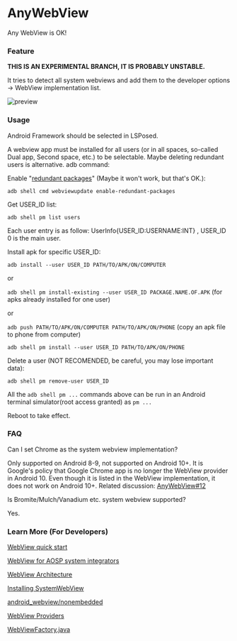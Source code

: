 # AnyWebView

Any WebView is OK!

### Feature

**THIS IS AN EXPERIMENTAL BRANCH, IT IS PROBABLY UNSTABLE.**

It tries to detect all system webviews and add them to the developer options -> WebView implementation list.

![preview](https://raw.githubusercontent.com/neoblackxt/AnyWebView/master/.github/webviews.jpg)

### Usage

Android Framework should be selected in LSPosed.

A webview app must be installed for all users (or in all spaces, so-called Dual app, Second space, etc.) to be selectable. Maybe deleting redundant users is alternative.
adb command:

Enable "[redundant packages](https://chromium.googlesource.com/chromium/src/+/HEAD/android_webview/docs/quick-start.md#valid-package-is-not-installed_enabled-for-all-users)" (Maybe it won't work, but that's OK.):

`adb shell cmd webviewupdate enable-redundant-packages`

Get USER_ID list:

`adb shell pm list users`

Each user entry is as follow: UserInfo{USER_ID:USERNAME:INT} , USER_ID 0 is the main user.

Install apk for specific USER_ID:

`adb install --user USER_ID PATH/TO/APK/ON/COMPUTER`

or

`adb shell pm install-existing --user USER_ID PACKAGE.NAME.OF.APK` (for apks already installed for one user)

or

`adb push PATH/TO/APK/ON/COMPUTER PATH/TO/APK/ON/PHONE` (copy an apk file to phone from computer)

`adb shell pm install --user USER_ID PATH/TO/APK/ON/PHONE`

Delete a user (NOT RECOMENDED, be careful, you may lose important data):

`adb shell pm remove-user USER_ID`

All the `adb shell pm ...` commands above can be run in an Android terminal simulator(root access granted) as `pm ...`

Reboot to take effect.

### FAQ

Can I set Chrome as the system webview implementation?

Only supported on Android 8-9, not supported on Android 10+. It is Google's policy that Google Chrome app is no longer the WebView provider in Android 10. Even though it is listed in the WebView implementation, it does not work on Android 10+. Related discussion: [AnyWebView#12](https://github.com/neoblackxt/AnyWebView/issues/12#issuecomment-1644258502)

Is Bromite/Mulch/Vanadium etc. system webview supported?

Yes.

### Learn More (For Developers)

[WebView quick start](https://chromium.googlesource.com/chromium/src/+/HEAD/android_webview/docs/quick-start.md)

[WebView for AOSP system integrators](https://chromium.googlesource.com/chromium/src/+/HEAD/android_webview/docs/aosp-system-integration.md)

[WebView Architecture](https://chromium.googlesource.com/chromium/src/+/HEAD/android_webview/docs/architecture.md)

[Installing SystemWebView](https://github.com/bromite/bromite/wiki/Installing-SystemWebView)

[android_webview/nonembedded](https://chromium.googlesource.com/chromium/src/+/HEAD/android_webview/nonembedded/)

[WebView Providers](https://chromium.googlesource.com/chromium/src/+/HEAD/android_webview/docs/webview-providers.md)

[WebViewFactory.java](https://android.googlesource.com/platform/frameworks/base/+/master/core/java/android/webkit/WebViewFactory.java)

